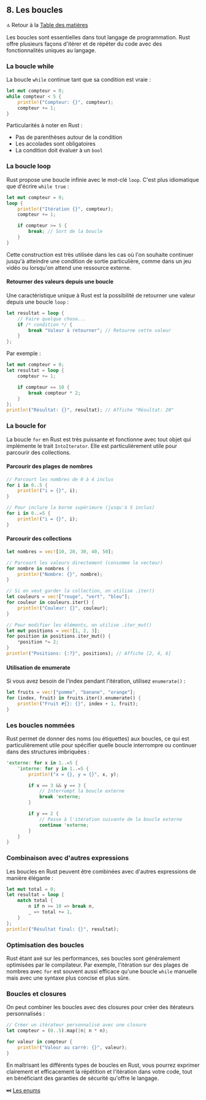 ## 8\. Les boucles

🔝 Retour à la [Table des matières](/SOMMAIRE.md)

Les boucles sont essentielles dans tout langage de programmation. Rust offre plusieurs façons d'itérer et de répéter du code avec des fonctionnalités uniques au langage.

### La boucle while

La boucle `while` continue tant que sa condition est vraie :

``` rust
let mut compteur = 0;
while compteur < 5 {
    println!("Compteur: {}", compteur);
    compteur += 1;
}
```

Particularités à noter en Rust :

- Pas de parenthèses autour de la condition
- Les accolades sont obligatoires
- La condition doit évaluer à un `bool`

### La boucle loop

Rust propose une boucle infinie avec le mot-clé `loop`. C'est plus idiomatique que d'écrire `while true` :

``` rust
let mut compteur = 0;
loop {
    println!("Itération {}", compteur);
    compteur += 1;

    if compteur >= 5 {
        break; // Sort de la boucle
    }
}
```

Cette construction est très utilisée dans les cas où l'on souhaite continuer jusqu'à atteindre une condition de sortie particulière, comme dans un jeu vidéo ou lorsqu'on attend une ressource externe.

#### Retourner des valeurs depuis une boucle

Une caractéristique unique à Rust est la possibilité de retourner une valeur depuis une boucle `loop` :

``` rust
let resultat = loop {
    // Faire quelque chose...
    if /* condition */ {
        break "Valeur à retourner"; // Retourne cette valeur
    }
};
```

Par exemple :

``` rust
let mut compteur = 0;
let resultat = loop {
    compteur += 1;

    if compteur == 10 {
        break compteur * 2;
    }
};
println!("Résultat: {}", resultat); // Affiche "Résultat: 20"
```

### La boucle for

La boucle `for` en Rust est très puissante et fonctionne avec tout objet qui implémente le trait `IntoIterator`. Elle est particulièrement utile pour parcourir des collections.

#### Parcourir des plages de nombres

``` rust
// Parcourt les nombres de 0 à 4 inclus
for i in 0..5 {
    println!("i = {}", i);
}

// Pour inclure la borne supérieure (jusqu'à 5 inclus)
for i in 0..=5 {
    println!("i = {}", i);
}
```

#### Parcourir des collections

``` rust
let nombres = vec![10, 20, 30, 40, 50];

// Parcourt les valeurs directement (consomme le vecteur)
for nombre in nombres {
    println!("Nombre: {}", nombre);
}

// Si on veut garder la collection, on utilise .iter()
let couleurs = vec!["rouge", "vert", "bleu"];
for couleur in couleurs.iter() {
    println!("Couleur: {}", couleur);
}

// Pour modifier les éléments, on utilise .iter_mut()
let mut positions = vec![1, 2, 3];
for position in positions.iter_mut() {
    *position *= 2;
}
println!("Positions: {:?}", positions); // Affiche [2, 4, 6]
```

#### Utilisation de enumerate

Si vous avez besoin de l'index pendant l'itération, utilisez `enumerate()` :

``` rust
let fruits = vec!["pomme", "banane", "orange"];
for (index, fruit) in fruits.iter().enumerate() {
    println!("Fruit #{}: {}", index + 1, fruit);
}
```

### Les boucles nommées

Rust permet de donner des noms (ou étiquettes) aux boucles, ce qui est particulièrement utile pour spécifier quelle boucle interrompre ou continuer dans des structures imbriquées :

``` rust
'externe: for x in 1..=5 {
    'interne: for y in 1..=5 {
        println!("x = {}, y = {}", x, y);

        if x == 3 && y == 3 {
            // Interrompt la boucle externe
            break 'externe;
        }

        if y == 2 {
            // Passe à l'itération suivante de la boucle externe
            continue 'externe;
        }
    }
}
```

### Combinaison avec d'autres expressions

Les boucles en Rust peuvent être combinées avec d'autres expressions de manière élégante :

``` rust
let mut total = 0;
let resultat = loop {
    match total {
        n if n >= 10 => break n,
        _ => total += 1,
    }
};
println!("Résultat final: {}", resultat);
```

### Optimisation des boucles

Rust étant axé sur les performances, ses boucles sont généralement optimisées par le compilateur. Par exemple, l'itération sur des plages de nombres avec `for` est souvent aussi efficace qu'une boucle `while` manuelle mais avec une syntaxe plus concise et plus sûre.

### Boucles et closures

On peut combiner les boucles avec des closures pour créer des itérateurs personnalisés :

``` rust
// Créer un itérateur personnalisé avec une closure
let compteur = (0..5).map(|n| n * n);

for valeur in compteur {
    println!("Valeur au carré: {}", valeur);
}
```

En maîtrisant les différents types de boucles en Rust, vous pourrez exprimer clairement et efficacement la répétition et l'itération dans votre code, tout en bénéficiant des garanties de sécurité qu'offre le langage.

⏭️ [Les enums](/I-bases/09-enums.md)

